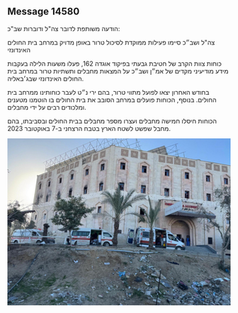 ## Message 14580

הודעה משותפת לדובר צה"ל ודוברות שב"כ:

צה"ל ושב״כ סיימו פעילות ממוקדת לסיכול טרור באופן מדויק במרחב בית החולים האינדונזי

כוחות צוות הקרב של חטיבת גבעתי בפיקוד אוגדה 162, פעלו משעות הלילה בעקבות מידע מודיעיני מקדים של אמ״ן ושב״כ על המצאות מחבלים ותשתיות טרור במרחב בית החולים האינדונזי שבג׳באליה.

בחודש האחרון יצאו לפועל מתווי טרור,  בהם ירי נ״ט לעבר כוחותינו ממרחב בית החולים.
בנוסף, הכוחות פועלים במרחב הסובב את בית החולים בו הוטמנו מטענים ומלכודים רבים על ידי מחבלים. 

הכוחות חיסלו חמישה מחבלים ועצרו מספר מחבלים בבית החולים ובסביבתו,  בהם מחבל שפשט לשטח הארץ בטבח הרצחני ב-7 באוקטובר 2023.

![Photo](14580/14580_photo.jpg)
